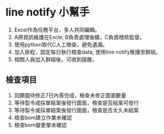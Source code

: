 # line notify 小幫手
1. Excel作為任務平台，多人共同編輯。
2. A將資訊維護在Excle, B負責處理後續，C負責稽核監督。
3. 使用python取代C人工檢查，避免遺漏。
4. 加入排程，固定每日執行檢查data, 使用line notify推播至群組。
5. 相關人員加入群組後，可收到提醒。

## 檢查項目
1. 回饋圖待修正7日內需完成，檢查未修正圖面數量
2. 等待製令或採單結案後發行圖面，檢查是否結案可發行
3. 等待製令或採單結案後發行圖面，檢查是否太久未結案
4. 檢查bom建立作業未確認
5. 檢查bom變更單未確認
